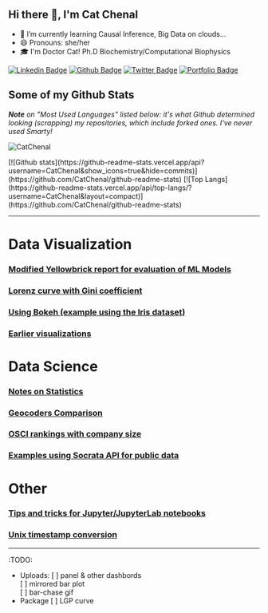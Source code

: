 ## Hi there 👋, I'm Cat Chenal

<!--
**CatChenal/CatChenal** is a ✨ _special_ ✨ repository because its `README.md` (this file) appears on your GitHub profile.

Here are some ideas to get you started:
- 👯 I’m looking to collaborate on ...
- 🤔 I’m looking for help with ...
- 💬 Ask me about ...
- 📫 How to reach me: ...
- 🔭 I’m currently working on ...
<p align='left'>I'm on Github!</p><p align='left'> You can view my resume <a href='no cv link yet ' target=_blank><u>here</u>.</a></p>
-->

- 🌱 I’m currently learning Causal Inference, Big Data on clouds...
- 😄 Pronouns: she/her
- 🎓 I'm Doctor Cat! Ph.D Biochemistry/Computational Biophysics

 
[![Linkedin Badge](https://img.shields.io/badge/-catchenal-0072b1?style=flat&logo=Linkedin&logoColor=white&link=https://www.linkedin.com/in/catchenal/)](https://www.linkedin.com/in/catchenal/) [![Github Badge](https://img.shields.io/badge/-CatChenal-grey?style=flat&logo=github&logoColor=white&link=https://github.com/CatChenal/)](https://www.github.com/CatChenal/) 
[![Twitter Badge](https://img.shields.io/badge/-Ylemental-00acee?style=flat&logo=twitter&logoColor=white&link=https://twitter.com/Ylemental/)](https://www.twitter.com/Ylemental/) 
[![Portfolio Badge](https://img.shields.io/badge/portfolio-web-blue?style=flat&link=catchenal@io/)](catchenal@io/) 


## Some of my Github Stats
_**Note** on "Most Used Languages" listed below: it's what Github determined looking (scrapping) my repositories, which include forked ones. I've never used Smarty!_ 

<p align=left> <img src=https://komarev.com/ghpvc/?username=CatChenal alt=CatChenal /> </p>
[![Github stats](https://github-readme-stats.vercel.app/api?username=CatChenal&show_icons=true&hide=commits)](https://github.com/CatChenal/github-readme-stats)
[![Top Langs](https://github-readme-stats.vercel.app/api/top-langs/?username=CatChenal&layout=compact)](https://github.com/CatChenal/github-readme-stats)

---

# Data Visualization

### [Modified Yellowbrick report for evaluation of ML Models](https://github.com/CatChenal/Yellowbricks/README.md)
### [Lorenz curve with Gini coefficient](https://github.com/CatChenal/Lorenz_Gini_P_curve/README.md)
### [Using Bokeh (example using the Iris dataset)](https://github.com/CatChenal/Bokeh_of_Irises/README.md)
### [Earlier visualizations](https://github.com/CatChenal/DataVis/README.md)

# Data Science
### [Notes on Statistics](https://github.com/CatChenal/Statistics-in-Python)
### [Geocoders Comparison](https://github.com/CatChenal/Geocoders_Comparison)
### [OSCI rankings with company size](https://github.com/CatChenal/OSCI_Rankings)
### [Examples using Socrata API for public data](https://github.com/CatChenal/NYCData)


# Other
### [Tips and tricks for Jupyter/JupyterLab notebooks](https://github.com/CatChenal/Jupyter_Sphere)
### [Unix timestamp conversion](https://github.com/CatChenal/convert_chrome_time)


---
:TODO:
* Uploads:
[ ] panel & other dashbords  
[ ] mirrored bar plot  
[ ] bar-chase gif  
* Package
[ ] LGP curve  

